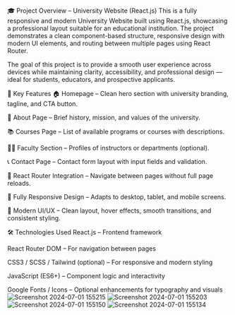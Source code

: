🎓 Project Overview – University Website (React.js)
This is a fully responsive and modern University Website built using React.js, showcasing a professional layout suitable for an educational institution. The project demonstrates a clean component-based structure, responsive design with modern UI elements, and routing between multiple pages using React Router.

The goal of this project is to provide a smooth user experience across devices while maintaining clarity, accessibility, and professional design — ideal for students, educators, and prospective applicants.

🧩 Key Features
🏠 Homepage – Clean hero section with university branding, tagline, and CTA button.

🏫 About Page – Brief history, mission, and values of the university.

📚 Courses Page – List of available programs or courses with descriptions.

🧑‍🏫 Faculty Section – Profiles of instructors or departments (optional).

📞 Contact Page – Contact form layout with input fields and validation.

🔀 React Router Integration – Navigate between pages without full page reloads.

📱 Fully Responsive Design – Adapts to desktop, tablet, and mobile screens.

🎨 Modern UI/UX – Clean layout, hover effects, smooth transitions, and consistent styling.

🛠️ Technologies Used
React.js – Frontend framework

React Router DOM – For navigation between pages

CSS3 / SCSS / Tailwind (optional) – For responsive and modern styling

JavaScript (ES6+) – Component logic and interactivity

Google Fonts / Icons – Optional enhancements for typography and visuals
![Screenshot 2024-07-01 155215](https://github.com/Farzadsarfaraz/University-Website/assets/129787719/85aaa7cc-11e3-4f8c-bbe6-217eb6a63170)
![Screenshot 2024-07-01 155203](https://github.com/Farzadsarfaraz/University-Website/assets/129787719/b9f05190-ded8-46ba-8a4e-0e74f0348042)
![Screenshot 2024-07-01 155150](https://github.com/Farzadsarfaraz/University-Website/assets/129787719/4ef046ad-6c15-4a80-b87f-9ebbc05b336f)
![Screenshot 2024-07-01 155134](https://github.com/Farzadsarfaraz/University-Website/assets/129787719/7cc09144-49b3-4148-8b64-66d3cb62d517)

